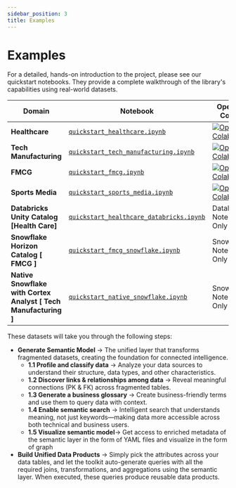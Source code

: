 ```yaml
---
sidebar_position: 3
title: Examples
---
```


# Examples

For a detailed, hands-on introduction to the project, please see our quickstart notebooks. They provide a complete walkthrough of the library's capabilities using real-world datasets.

| Domain                  | Notebook                                                                                                             | Open in Colab                                                                                                                                                           |
| ----------------------- | -------------------------------------------------------------------------------------------------------------------- | ----------------------------------------------------------------------------------------------------------------------------------------------------------------------- |
| **Healthcare**          | [`quickstart_healthcare.ipynb`](https://github.com/Intugle/data-tools/blob/main/notebooks/quickstart_healthcare.ipynb) | [![Open In Colab](https://colab.research.google.com/assets/colab-badge.svg)](https://colab.research.google.com/github/Intugle/data-tools/blob/main/notebooks/quickstart_healthcare.ipynb) |
| **Tech Manufacturing**  | [`quickstart_tech_manufacturing.ipynb`](https://github.com/Intugle/data-tools/blob/main/notebooks/quickstart_tech_manufacturing.ipynb) | [![Open In Colab](https://colab.research.google.com/assets/colab-badge.svg)](https://colab.research.google.com/github/Intugle/data-tools/blob/main/notebooks/quickstart_tech_manufacturing.ipynb) |
| **FMCG**                | [`quickstart_fmcg.ipynb`](https://github.com/Intugle/data-tools/blob/main/notebooks/quickstart_fmcg.ipynb)             | [![Open In Colab](https://colab.research.google.com/assets/colab-badge.svg)](https://colab.research.google.com/github/Intugle/data-tools/blob/main/notebooks/quickstart_fmcg.ipynb)             |
| **Sports Media**        | [`quickstart_sports_media.ipynb`](https://github.com/Intugle/data-tools/blob/main/notebooks/quickstart_sports_media.ipynb) | [![Open In Colab](https://colab.research.google.com/assets/colab-badge.svg)](https://colab.research.google.com/github/Intugle/data-tools/blob/main/notebooks/quickstart_sports_media.ipynb) |
| **Databricks Unity Catalog [Health Care]** | [`quickstart_healthcare_databricks.ipynb`](https://github.com/Intugle/data-tools/blob/main/notebooks/quickstart_healthcare_databricks.ipynb) | Databricks Notebook Only |
| **Snowflake Horizon Catalog [ FMCG ]** | [`quickstart_fmcg_snowflake.ipynb`](https://github.com/Intugle/data-tools/blob/main/notebooks/quickstart_fmcg_snowflake.ipynb) | Snowflake Notebook Only |
| **Native Snowflake with Cortex Analyst [ Tech Manufacturing ]** | [`quickstart_native_snowflake.ipynb`](https://github.com/Intugle/data-tools/blob/main/notebooks/quickstart_native_snowflake.ipynb) | Snowflake Notebook Only |

These datasets will take you through the following steps:

*   **Generate Semantic Model** → The unified layer that transforms fragmented datasets, creating the foundation for connected intelligence.
    *   **1.1 Profile and classify data** → Analyze your data sources to understand their structure, data types, and other characteristics.
    *   **1.2 Discover links & relationships among data** → Reveal meaningful connections (PK & FK) across fragmented tables.
    *   **1.3 Generate a business glossary** → Create business-friendly terms and use them to query data with context.
    *   **1.4 Enable semantic search** → Intelligent search that understands meaning, not just keywords—making data more accessible across both technical and business users.
    *   **1.5 Visualize semantic model**→ Get access to enriched metadata of the semantic layer in the form of YAML files and visualize in the form of graph
*   **Build Unified Data Products** → Simply pick the attributes across your data tables, and let the toolkit auto-generate queries with all the required joins, transformations, and aggregations using the semantic layer. When executed, these queries produce reusable data products.
